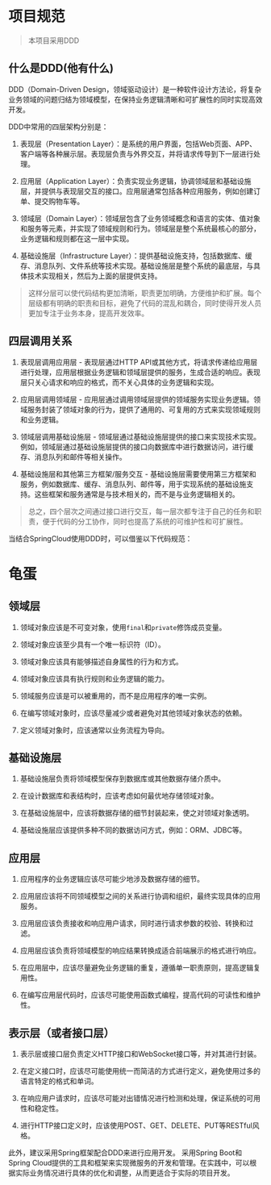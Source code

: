 # 项目规范

> 本项目采用DDD

## 什么是DDD(他有什么)

DDD（Domain-Driven Design，领域驱动设计）是一种软件设计方法论，将复杂业务领域的问题归结为领域模型，在保持业务逻辑清晰和可扩展性的同时实现高效开发。

DDD中常用的四层架构分别是：

1. 表现层（Presentation Layer）：是系统的用户界面，包括Web页面、APP、客户端等各种展示层。表现层负责与外界交互，并将请求传导到下一层进行处理。

2. 应用层（Application Layer）：负责实现业务逻辑，协调领域层和基础设施层，并提供与表现层交互的接口。应用层通常包括各种应用服务，例如创建订单、提交购物车等。

3. 领域层（Domain Layer）：领域层包含了业务领域概念和语言的实体、值对象和服务等元素，并实现了领域规则和行为。领域层是整个系统最核心的部分，业务逻辑和规则都在这一层中实现。

4. 基础设施层（Infrastructure Layer）：提供基础设施支持，包括数据库、缓存、消息队列、文件系统等技术实现。基础设施层是整个系统的最底层，与具体技术实现相关，然后为上面的层提供支持。

> 这样分层可以使代码结构更加清晰，职责更加明确，方便维护和扩展。每个层级都有明确的职责和目标，避免了代码的混乱和耦合，同时使得开发人员更加专注于业务本身，提高开发效率。


## 四层调用关系


1. 表现层调用应用层 - 表现层通过HTTP API或其他方式，将请求传递给应用层进行处理，应用层根据业务逻辑和领域层提供的服务，生成合适的响应。表现层只关心请求和响应的格式，而不关心具体的业务逻辑和实现。

2. 应用层调用领域层 - 应用层通过调用领域层提供的领域服务实现业务逻辑。领域服务封装了领域对象的行为，提供了通用的、可复用的方式来实现领域规则和业务逻辑。

3. 领域层调用基础设施层 - 领域层通过基础设施层提供的接口来实现技术实现。例如，领域层通过基础设施层提供的接口向数据库中进行数据访问，进行缓存、消息队列和邮件等相关操作。

4. 基础设施层和其他第三方框架/服务交互 - 基础设施层需要使用第三方框架和服务，例如数据库、缓存、消息队列、邮件等，用于实现系统的基础设施支持。这些框架和服务通常是与技术相关的，而不是与业务逻辑相关的。

> 总之，四个层次之间通过接口进行交互，每一层次都专注于自己的任务和职责，便于代码的分工协作，同时也提高了系统的可维护性和可扩展性。

当结合SpringCloud使用DDD时，可以借鉴以下代码规范：

# 龟蛋

## 领域层

1. 领域对象应该是不可变对象，使用`final`和`private`修饰成员变量。

2. 领域对象应该至少具有一个唯一标识符（ID）。

3. 领域对象应该具有能够描述自身属性的行为和方式。

4. 领域对象应该具有执行规则和业务逻辑的能力。

5. 领域服务应该是可以被重用的，而不是应用程序的唯一实例。

6. 在编写领域对象时，应该尽量减少或者避免对其他领域对象状态的依赖。

7. 定义领域对象时，应该通常以业务流程为导向。

## 基础设施层

1. 基础设施层负责将领域模型保存到数据库或其他数据存储介质中。

2. 在设计数据库和表结构时，应该考虑如何最优地存储领域对象。

3. 在基础设施层中，应该将数据存储的细节封装起来，使之对领域对象透明。

4. 基础设施层应该提供多种不同的数据访问方式，例如：ORM、JDBC等。

## 应用层

1. 应用程序的业务逻辑应该尽可能少地涉及数据存储的细节。

2. 应用层应该将不同领域模型之间的关系进行协调和组织，最终实现具体的应用服务。

3. 应用层应该负责接收和响应用户请求，同时进行请求参数的校验、转换和过滤。

4. 应用层应该负责将领域模型的响应结果转换成适合前端展示的格式进行响应。

5. 在应用层中，应该尽量避免业务逻辑的重复，遵循单一职责原则，提高逻辑复用性。

6. 在编写应用层代码时，应该尽可能使用函数式编程，提高代码的可读性和维护性。

## 表示层（或者接口层）

1. 表示层或接口层负责定义HTTP接口和WebSocket接口等，并对其进行封装。

2. 在定义接口时，应该尽可能使用统一而简洁的方式进行定义，避免使用过多的语言特定的格式和单词。

3. 在响应用户请求时，应该尽可能对出错情况进行检测和处理，保证系统的可用性和稳定性。

4. 进行HTTP接口定义时，应该使用POST、GET、DELETE、PUT等RESTful风格。

此外，建议采用Spring框架配合DDD来进行应用开发。 采用Spring Boot和Spring Cloud提供的工具和框架来实现微服务的开发和管理。在实践中，可以根据实际业务情况进行具体的优化和调整，从而更适合于实际的项目开发。
